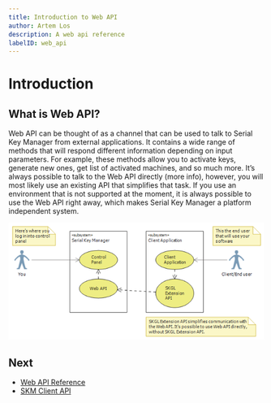 ```yaml
---
title: Introduction to Web API
author: Artem Los
description: A web api reference
labelID: web_api
---
```


# Introduction

## What is Web API?
Web API can be thought of as a channel that can be used to talk to Serial Key Manager from external applications. It contains a wide range of methods that will respond different information depending on input parameters. For example, these methods allow you to activate keys, generate new ones, get list of activated machines, and so much more. It’s always possible to talk to the Web API directly (more info), however, you will most likely use an existing API that simplifies that task. If you use an environment that is not supported at the moment, it is always possible to use the Web API right away, which makes Serial Key Manager a platform independent system.

![](/images/webapi-intro.png)

## Next

* [Web API Reference](https://app.cryptolens.io/docs/api/v3)
* [SKM Client API](/web-api/skm-client-api)